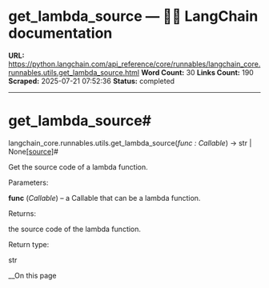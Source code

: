 # get_lambda_source — 🦜🔗 LangChain  documentation

**URL:** https://python.langchain.com/api_reference/core/runnables/langchain_core.runnables.utils.get_lambda_source.html
**Word Count:** 30
**Links Count:** 190
**Scraped:** 2025-07-21 07:52:36
**Status:** completed

---

# get\_lambda\_source\#

langchain\_core.runnables.utils.get\_lambda\_source\(_func : Callable_\) → str | None[\[source\]](https://python.langchain.com/api_reference/_modules/langchain_core/runnables/utils.html#get_lambda_source)\#     

Get the source code of a lambda function.

Parameters:     

**func** \(_Callable_\) – a Callable that can be a lambda function.

Returns:     

the source code of the lambda function.

Return type:     

str

__On this page